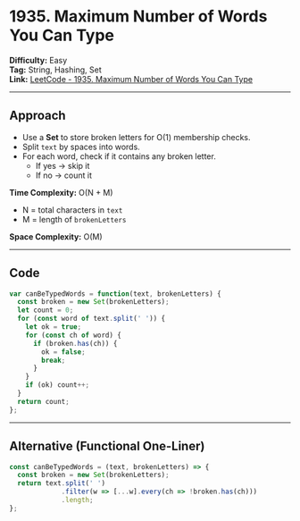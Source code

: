 # 1935. Maximum Number of Words You Can Type

**Difficulty:** Easy  
**Tag:** String, Hashing, Set  
**Link:** [LeetCode - 1935. Maximum Number of Words You Can Type](https://leetcode.com/problems/maximum-number-of-words-you-can-type/)

---

 ## Approach

- Use a **Set** to store broken letters for O(1) membership checks.  
- Split `text` by spaces into words.  
- For each word, check if it contains any broken letter.  
  - If yes → skip it  
  - If no → count it  

**Time Complexity:** O(N + M)  
- N = total characters in `text`  
- M = length of `brokenLetters`  

**Space Complexity:** O(M)  

---

## Code

``` javascript []
var canBeTypedWords = function(text, brokenLetters) {
  const broken = new Set(brokenLetters);
  let count = 0;
  for (const word of text.split(' ')) {
    let ok = true;
    for (const ch of word) {
      if (broken.has(ch)) {
        ok = false;
        break;
      }
    }
    if (ok) count++;
  }
  return count;
};
```

---

## Alternative (Functional One-Liner)

``` javascript []
const canBeTypedWords = (text, brokenLetters) => {
  const broken = new Set(brokenLetters);
  return text.split(' ')
             .filter(w => [...w].every(ch => !broken.has(ch)))
             .length;
};
```

